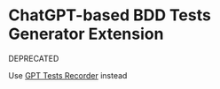 # ChatGPT-based BDD Tests Generator Extension

DEPRECATED

Use [GPT Tests Recorder](https://chromewebstore.google.com/detail/gpt-tests-recorder/cjjpdjgkongdhfhieamlefpamejpofdf) instead
